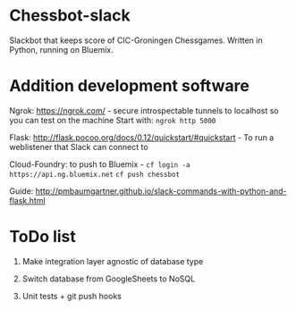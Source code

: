 # Chessbot-slack
Slackbot that keeps score of CIC-Groningen Chessgames. Written in Python, running on Bluemix.

# Addition development software 

Ngrok: https://ngrok.com/ - secure introspectable tunnels to localhost so you can test on the machine
Start with: `ngrok http 5000`

Flask: http://flask.pocoo.org/docs/0.12/quickstart/#quickstart - To run a weblistener that Slack can connect to

Cloud-Foundry: to push to Bluemix - `cf login -a https://api.ng.bluemix.net` `cf push chessbot`

Guide: http://pmbaumgartner.github.io/slack-commands-with-python-and-flask.html

# ToDo list
1. Make integration layer agnostic of database type 

2. Switch database from GoogleSheets to NoSQL

3. Unit tests + git push hooks
